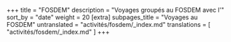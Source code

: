 +++
title = "FOSDEM"
description = "Voyages groupés au FOSDEM avec l'"
sort_by = "date"
weight = 20
[extra]
subpages_title = "Voyages au FOSDEM"
untranslated = "activités/fosdem/_index.md"
translations = [
    "activités/fosdem/_index.md"
]
+++
